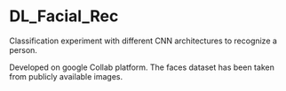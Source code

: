 # DL_Facial_Rec
Classification experiment with different CNN architectures to recognize a person.

Developed on google Collab platform.
The faces dataset has been taken from publicly available images.
